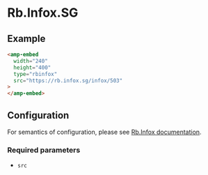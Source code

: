 # Rb.Infox.SG

## Example

```html
<amp-embed
  width="240"
  height="400"
  type="rbinfox"
  src="https://rb.infox.sg/infox/503"
>
</amp-embed>
```

## Configuration

For semantics of configuration, please see [Rb.Infox documentation](https://adm.infox.sg).

### Required parameters

-   `src`

